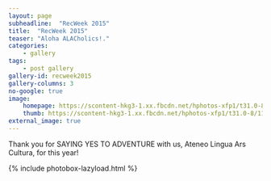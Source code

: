 ```yaml
---
layout: page
subheadline:  "RecWeek 2015"
title:  "RecWeek 2015"
teaser: "Aloha ALACholics!."
categories:
    - gallery
tags:
    - post gallery
gallery-id: recweek2015
gallery-columns: 3
no-google: true
image:
    homepage: https://scontent-hkg3-1.xx.fbcdn.net/hphotos-xfp1/t31.0-8/11952776_934930859878287_4457428336715156391_o.jpg
    thumb: https://scontent-hkg3-1.xx.fbcdn.net/hphotos-xfp1/t31.0-8/11952776_934930859878287_4457428336715156391_o.jpg
external_image: true
---
```


Thank you for SAYING YES TO ADVENTURE with us, Ateneo Lingua Ars Cultura, for this year!

{% include photobox-lazyload.html %}

